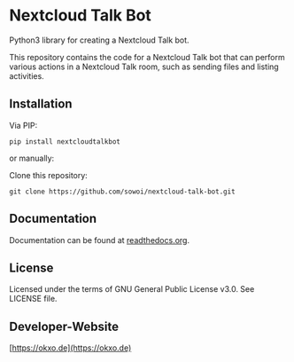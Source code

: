 # Nextcloud Talk Bot

Python3 library for creating a Nextcloud Talk bot. 

This repository contains the code for a Nextcloud Talk bot that can perform various actions in a Nextcloud Talk room, such as sending files and listing activities.

## Installation

Via PIP:

```
pip install nextcloudtalkbot
```

or manually:

Clone this repository:

```
git clone https://github.com/sowoi/nextcloud-talk-bot.git
```

## Documentation

Documentation can be found at [readthedocs.org](https://nextcloud-talk-bot.readthedocs.io).

## License

Licensed under the terms of GNU General Public License v3.0. See LICENSE file.

## Developer-Website

[https://okxo.de](https://okxo.de)